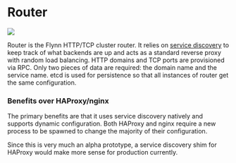 # Router

[![](https://f.cloud.github.com/assets/13026/2060788/42916822-8c30-11e3-8c0d-ae743b905759.jpg)](https://commons.wikimedia.org/wiki/File:HebdrehwaehlerbatterieOrtsvermittlung_4954.jpg)

Router is the Flynn HTTP/TCP cluster router. It relies on [service
discovery](/discoverd) to keep track of what backends are up and acts as
a standard reverse proxy with random load balancing. HTTP domains and TCP ports
are provisioned via RPC. Only two pieces of data are required: the domain name
and the service name. etcd is used for persistence so that all instances of
router get the same configuration.

### Benefits over HAProxy/nginx

The primary benefits are that it uses service discovery natively and supports
dynamic configuration. Both HAProxy and nginx require a new process to be
spawned to change the majority of their configuration.

Since this is very much an alpha prototype, a service discovery shim for HAProxy
would make more sense for production currently.
